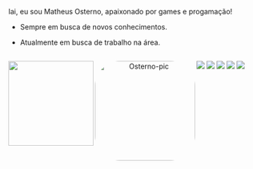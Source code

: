 Iai, eu sou Matheus Osterno, apaixonado por games e progamação!
- Sempre em busca de novos conhecimentos.
- Atualmente em busca de trabalho na área.

  ##

<div align="center">
  <a href="https://github.com/matheusosterno">
  <img align="left" margin-top="160px" height="170em" src="https://github-readme-stats.vercel.app/api?username=matheusosterno&show_icons=true&theme=dracula&include_all_commits=true&count_private=true"/>
  <img align="left" alt="Osterno-pic" height="200" style="border-radius:50px;" src="https://media.discordapp.net/attachments/318968437714190339/999661613575581736/Matheus_Gaviao.png?width=671&height=671">
</div>
 
  ##
 
<div> 
  <a href="https://www.matheusosterno.com/" target="_blank"><img src="https://img.shields.io/badge/-Site-%230077B5?style=for-the-badge&logo=Site&logoColor=white" target="_blank"></a> 
  <a href="https://www.youtube.com/channel/UCeQV3HOLpSjj3YzsMVo99_Q" target="_blank"><img src="https://img.shields.io/badge/YouTube-FF0000?style=for-the-badge&logo=youtube&logoColor=white" target="_blank"></a>
  <a href="https://instagram.com/matheus.t.osterno" target="_blank"><img src="https://img.shields.io/badge/-Instagram-%23E4405F?style=for-the-badge&logo=instagram&logoColor=white" target="_blank"></a>
  <a href = "mailto:desenvolvedor@matheusosterno.com"><img src="https://img.shields.io/badge/-Gmail-%23333?style=for-the-badge&logo=gmail&logoColor=white" target="_blank"></a>
  <a href="https://www.linkedin.com/in/matheus-osterno/" target="_blank"><img src="https://img.shields.io/badge/-LinkedIn-%230077B5?style=for-the-badge&logo=linkedin&logoColor=white" target="_blank"></a>
 
</div>

